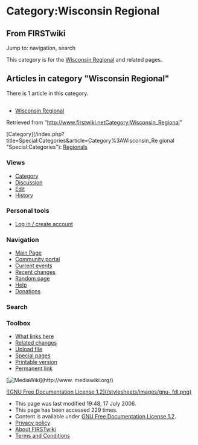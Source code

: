 # Category:Wisconsin Regional

## From FIRSTwiki

Jump to: navigation, search

This category is for the [Wisconsin Regional](Wisconsin_Regional "Wisconsin Regional") and related pages.

## Articles in category "Wisconsin Regional"

There is 1 article in this category.

## #

- [Wisconsin Regional](Wisconsin_Regional "Wisconsin Regional")

Retrieved from "<http://www.firstwiki.netCategory:Wisconsin_Regional>"

[Category](/index.php?title=Special:Categories&article=Category%3AWisconsin_Re
gional "Special:Categories"): [Regionals](Category:Regionals "Category:Regionals")

### Views

- [Category](Category:Wisconsin_Regional)
- [Discussion](/index.php?title=Category_talk:Wisconsin_Regional&action=edit)
- [Edit](/index.php?title=Category:Wisconsin_Regional&action=edit)
- [History](/index.php?title=Category:Wisconsin_Regional&action=history)

### Personal tools

- [Log in / create account](/index.php?title=Special:Userlogin&returnto=Category:Wisconsin_Regional)

[](Main_Page "Main Page")

### Navigation

- [Main Page](Main_Page)
- [Community portal](FIRSTwiki:Community_portal)
- [Current events](Current_events)
- [Recent changes](Special:Recentchanges)
- [Random page](Special:Random)
- [Help](Help:Contents)
- [Donations](FIRSTwiki:Site_support)

### Search

### Toolbox

- [What links here](Special:Whatlinkshere/Category:Wisconsin_Regional)
- [Related changes](Special:Recentchangeslinked/Category:Wisconsin_Regional)
- [Upload file](Special:Upload)
- [Special pages](Special:Specialpages)
- [Printable version](/index.php?title=Category:Wisconsin_Regional&printable=yes)
- [Permanent link](/index.php?title=Category:Wisconsin_Regional&oldid=49016)

[![MediaWiki](/skins/common/images/poweredby_mediawiki_88x31.png)](http://www.
mediawiki.org/)

[![GNU Free Documentation License 1.2](/stylesheets/images/gnu-
fdl.png)](http://www.gnu.org/copyleft/fdl.html)

- This page was last modified 19:48, 17 July 2006.
- This page has been accessed 229 times.
- Content is available under [GNU Free Documentation License 1.2](http://www.gnu.org/copyleft/fdl.html "http://www.gnu.org/copyleft/fdl.html").
- [Privacy policy](FIRSTwiki:Privacy_policy "FIRSTwiki:Privacy policy")
- [About FIRSTwiki](FIRSTwiki:About "FIRSTwiki:About")
- [Terms and Conditions](FIRSTwiki:Terms_and_conditions "FIRSTwiki:Terms and conditions")
